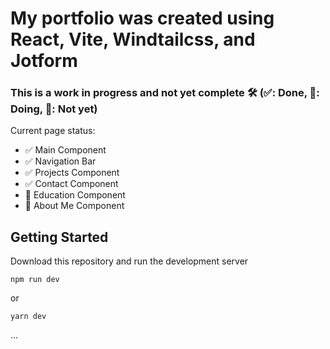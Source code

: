# My portfolio was created using React, Vite, Windtailcss, and Jotform

### This is a work in progress and not yet complete 🛠️ (✅: Done, 🚧: Doing, 🚫: Not yet)
Current page status:
- ✅ Main Component      
- ✅ Navigation Bar      
- ✅ Projects Component
- ✅ Contact Component
- 🚧 Education Component
- 🚫 About Me Component
## Getting Started
Download this repository and run the development server
```
npm run dev
```
or
```
yarn dev
```
...
